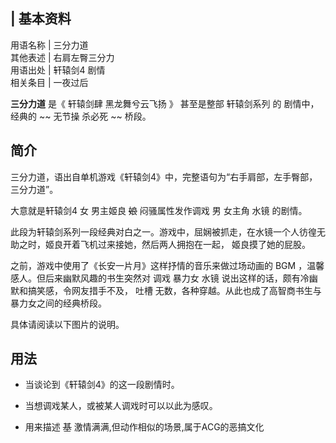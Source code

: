 |  **基本资料**  
---  
用语名称  |  三分力道   
其他表述  |  右肩左臀三分力   
用语出处  |  轩辕剑4  剧情   
相关条目  |  一夜过后   
  
**三分力道** 是《  轩辕剑肆 黑龙舞兮云飞扬  》  甚至是整部  轩辕剑系列  的  剧情中，经典的 ~~ 无节操  杀必死  ~~ 桥段。

##  简介

三分力道，语出自单机游戏《轩辕剑4》中，完整语句为“右手肩部，左手臀部，三分力道”。

大意就是轩辕剑4  女  男主姬良 ~~娘~~ 闷骚属性发作调戏  男  女主角  水镜  的剧情。

此段为轩辕剑系列一段经典对白之一。游戏中，屈娴被抓走，在水镜一个人彷徨无助之时，姬良开着飞机过来接她，然后两人拥抱在一起，  姬良摸了她的屁股。

之前，游戏中使用了《长安一片月》这样抒情的音乐来做过场动画的  BGM  ，温馨感人。但后来幽默风趣的书生突然对  调戏  暴力女  水镜
说出这样的话，颇有冷幽默和搞笑感，令网友措手不及，  吐槽  无数，各种穿越。从此也成了高智商书生与暴力女之间的经典桥段。

具体请阅读以下图片的说明。

  

##  用法

  * 当谈论到《轩辕剑4》的这一段剧情时。 

  * 当想调戏某人，或被某人调戏时可以以此为感叹。 

  * 用来描述 ~~基~~ 激情满满,但动作相似的场景,属于ACG的恶搞文化 